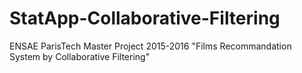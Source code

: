 # StatApp-Collaborative-Filtering
ENSAE ParisTech Master Project 2015-2016 "Films Recommandation System by Collaborative Filtering" 
